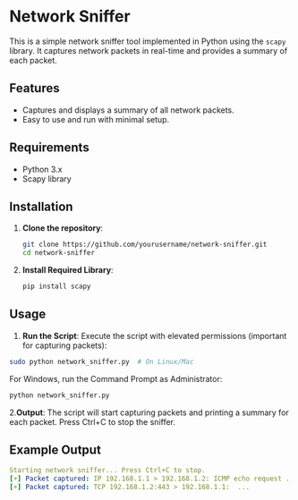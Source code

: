 # Network Sniffer

This is a simple network sniffer tool implemented in Python using the `scapy` library. It captures network packets in real-time and provides a summary of each packet.

## Features

- Captures and displays a summary of all network packets.
- Easy to use and run with minimal setup.

## Requirements

- Python 3.x
- Scapy library

## Installation

1. **Clone the repository**:
   ```bash
   git clone https://github.com/yourusername/network-sniffer.git
   cd network-sniffer
2. **Install Required Library**:
   ``` bash
   pip install scapy
## Usage

1. **Run the Script**: Execute the script with elevated permissions (important for capturing packets):
  ``` bash
  sudo python network_sniffer.py  # On Linux/Mac
  ```

  For Windows, run the Command Prompt as Administrator:

  ```bash
  python network_sniffer.py
  ```
2.**Output**: The script will start capturing packets and printing a summary for each packet. Press Ctrl+C to stop the sniffer.
## Example Output
 ```yaml
Starting network sniffer... Press Ctrl+C to stop.
[+] Packet captured: IP 192.168.1.1 > 192.168.1.2: ICMP echo request ...
[+] Packet captured: TCP 192.168.1.2:443 > 192.168.1.1:  ...
 ```









   
